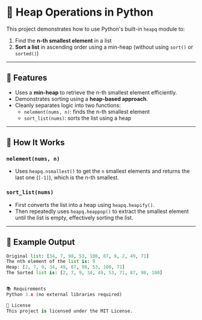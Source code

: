 # 🔢 Heap Operations in Python

This project demonstrates how to use Python's built-in `heapq` module to:

1. Find the **n-th smallest element** in a list
2. **Sort a list** in ascending order using a min-heap (without using `sort()` or `sorted()`)

---

## 📌 Features

- Uses a **min-heap** to retrieve the n-th smallest element efficiently.
- Demonstrates sorting using a **heap-based approach**.
- Cleanly separates logic into two functions:
  - `nelement(nums, n)`: finds the n-th smallest element
  - `sort_list(nums)`: sorts the list using a heap

---

## 🚀 How It Works

### `nelement(nums, n)`

- Uses `heapq.nsmallest()` to get the `n` smallest elements and returns the last one (`[-1]`), which is the n-th smallest.

### `sort_list(nums)`

- First converts the list into a heap using `heapq.heapify()`.
- Then repeatedly uses `heapq.heappop()` to extract the smallest element until the list is empty, effectively sorting the list.

---

## 🧪 Example Output

```python
Original list: [34, 7, 98, 53, 100, 87, 9, 2, 49, 71]
The nth element of the list is: 9
Heap: [2, 7, 9, 34, 49, 87, 98, 53, 100, 71]
The Sorted list is: [2, 7, 9, 34, 49, 53, 71, 87, 98, 100]


📚 Requirements
Python 3.x (no external libraries required)

📄 License
This project is licensed under the MIT License.

